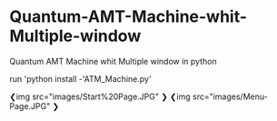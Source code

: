 # Quantum-AMT-Machine-whit-Multiple-window
Quantum AMT Machine whit Multiple window in python

run 'python install -'ATM_Machine.py'

❮img src="images/Start%20Page.JPG" ❯
❮img src="images/Menu-Page.JPG" ❯



